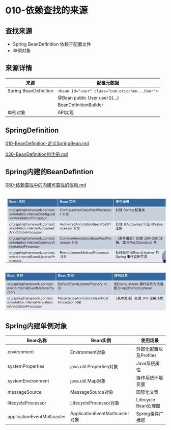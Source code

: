 # 010-依赖查找的来源

## 查找来源

- Spring BeanDefinition 依赖于配置文件
- 单例对象

## 来源详情

| 来源                  | 配置元数据                                     |
| --------------------- | ---------------------------------------------- |
| Spring BeanDefinition | `<bean id="user" class="com.ericchen...User">` |
|                       | @Bean public User user(){...}                  |
|                       | BeanDefinitionBuilder                          |
| 单例对象              | API实现                                        |

## SpringDefinition

 [010-BeanDefinition-定义SpringBean.md](../003-SpringBean的定义-BeanDefiniation/010-BeanDefinition-定义SpringBean.md) 

 [030-BeanDefinition的注册.md](../003-SpringBean的定义-BeanDefiniation/030-BeanDefinition的注册.md) 

## Spring内建的BeanDefintion

 [080-依赖查找中的内建可查找的依赖.md](../004-SpringIoC依赖查找/080-依赖查找中的内建可查找的依赖.md) 

## ![image-20201101145452703](../../assets/image-20201101145452703.png)

![image-20201101145505695](../../assets/image-20201101145505695.png)

## Spring内建单例对象

| Bean名称                    | Bean实例                        | 使用场景               |
| --------------------------- | ------------------------------- | ---------------------- |
| environment                 | Environment对象                 | 外部化配置以及Profiles |
| systemProperties            | java.util.Properties对象        | Java系统属性           |
| systemEnvironment           | java.util.Map对象               | 操作系统环境变量       |
| messageSource               | MessageSource对象               | 国际化文案             |
| lifecycleProcessor          | LifecycleProcessor对象          | Lifecycle Bean处理器   |
| applicationEventMulticaster | ApplicationEventMulticaster对象 | Spring事件广播器       |



